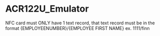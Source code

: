 # ACR122U_Emulator

NFC card must ONLY have 1 text record, that text record must be in the format {EMPLOYEENUMBER}/{EMPLOYEE FIRST NAME}
ex. 1111/finn
